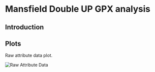 # Mansfield Double UP GPX analysis

## Introduction

## Plots
Raw attribute data plot.

![Raw Attribute Data](/04-graphics-outputs/double-up-raw-attributes.png)
